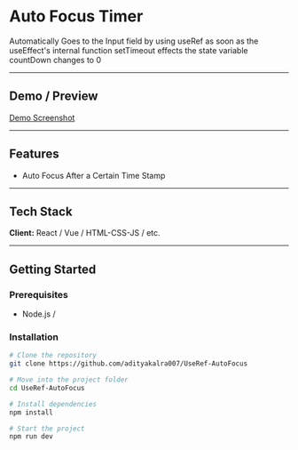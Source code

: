 # Auto Focus Timer

Automatically Goes to the Input field by using useRef as soon as the useEffect's internal function setTimeout effects the state variable countDown changes to 0

---

## Demo / Preview

<!-- Add a screenshot, video, or link to live demo -->
[Demo Screenshot](./image.png)  

---

## Features

- Auto Focus After a Certain Time Stamp


---

## Tech Stack

**Client:** React / Vue / HTML-CSS-JS / etc.  

---

## Getting Started

### Prerequisites

- Node.js /

### Installation

```bash
# Clone the repository
git clone https://github.com/adityakalra007/UseRef-AutoFocus

# Move into the project folder
cd UseRef-AutoFocus

# Install dependencies
npm install  

# Start the project
npm run dev  
